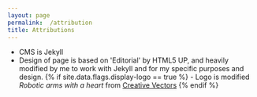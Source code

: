 ```yaml
---
layout: page
permalink:  /attribution
title: Attributions
---
```

- CMS is Jekyll
- Design of page is based on 'Editorial' by HTML5 UP, and heavily modified by me to work with Jekyll and for my specific purposes and design.
{% if site.data.flags.display-logo == true %} - Logo is modified *Robotic arms with a heart* from [Creative Vectors](https://creativevectors.org/Robotic-arms-with-a-heart/87376.html) {% endif %}


<!-- How to link to articles within articles -->
<!-- {% assign linked = site.posts | where: "title", "-----" | first %} -->
<!-- [Title]({{ linked.url | relative_url }}) -->